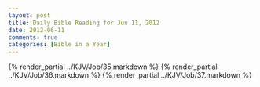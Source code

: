 ```yaml
---
layout: post
title: Daily Bible Reading for Jun 11, 2012
date: 2012-06-11
comments: true
categories: [Bible in a Year]
---
```

{% render_partial ../KJV/Job/35.markdown %}
{% render_partial ../KJV/Job/36.markdown %}
{% render_partial ../KJV/Job/37.markdown %}
